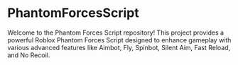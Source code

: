 # PhantomForcesScript
Welcome to the Phantom Forces Script repository! This project provides a powerful Roblox Phantom Forces Script designed to enhance gameplay with various advanced features like Aimbot, Fly, Spinbot, Silent Aim, Fast Reload, and No Recoil. 
